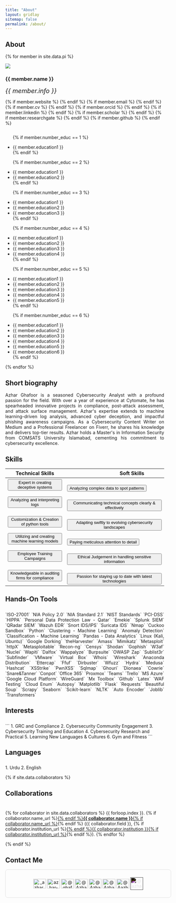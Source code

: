 ```yaml
---
title: "About"
layout: gridlay
sitemap: false
permalink: /about/
---
```


## About 


{% for member in site.data.pi %}

<div class="row">
  <img src="{{ site.url }}{{ site.baseurl }}/images/team/{{ member.photo-large }}" class="img-responsive avatar-about" />
  <h3>{{ member.name }}</h3>
  <i style="font-size:20px">{{ member.info }}</i><br>

  {% if member.website %}<a href="{{ member.website }}" target="_blank"><i class="fa fa-home fa-3x"></i></a> {% endif %}
  {% if member.email %}<a href="mailto:{{ member.email }}" target="_blank"><i class="fa fa-envelope-square fa-3x"></i></a> {% endif %}
  {% if member.cv %} <a href="{{ member.cv }}" target="_blank"><i class="ai ai-cv-square ai-3x"></i></a> {% endif %}
  {% if member.orcid %} <a href="{{ member.orcid }}" target="_blank"><i class="ai ai-orcid-square ai-3x"></i></a> {% endif %}
  {% if member.linkedin %} <a href="{{ member.linkedin }}" target="_blank"><i class="fa fa-linkedin-square fa-3x"></i></a> {% endif %}
  {% if member.scholar %} <a href="{{ member.scholar }}" target="_blank"><i class="ai ai-google-scholar-square ai-3x"></i></a> {% endif %}
  {% if member.researchgate %} <a href="{{ member.researchgate }}" target="_blank"><i class="ai ai-researchgate-square ai-3x"></i></a> {% endif %}
  {% if member.github %} <a href="{{ member.github }}" target="_blank"><i class="fa fa-github-square fa-3x"></i></a> {% endif %}
  <ul style="overflow: hidden">

  {% if member.number_educ == 1 %}
  <li> {{ member.education1 }} </li>
  {% endif %}

  {% if member.number_educ == 2 %}
  <li> {{ member.education1 }} </li>
  <li> {{ member.education2 }} </li>
  {% endif %}

  {% if member.number_educ == 3 %}
  <li> {{ member.education1 }} </li>
  <li> {{ member.education2 }} </li>
  <li> {{ member.education3 }} </li>
  {% endif %}

  {% if member.number_educ == 4 %}
  <li> {{ member.education1 }} </li>
  <li> {{ member.education2 }} </li>
  <li> {{ member.education3 }} </li>
  <li> {{ member.education4 }} </li>
  {% endif %}

  {% if member.number_educ == 5 %}
  <li> {{ member.education1 }} </li>
  <li> {{ member.education2 }} </li>
  <li> {{ member.education3 }} </li>
  <li> {{ member.education4 }} </li>
  <li> {{ member.education5 }} </li>
  {% endif %}

  {% if member.number_educ == 6 %}
  <li> {{ member.education1 }} </li>
  <li> {{ member.education2 }} </li>
  <li> {{ member.education3 }} </li>
  <li> {{ member.education4 }} </li>
  <li> {{ member.education5 }} </li>
  <li> {{ member.education6 }} </li>
  {% endif %}

  </ul>
</div>

{% endfor %}

## Short biography

<div class="short-bio">
 <p align="justify">Azhar Ghafoor is a seasoned Cybersecurity Analyst with a profound passion for the field. With over a year of experience at Cytomate, he has spearheaded innovative projects in compliance, post-attack assessment, and attack surface management. Azhar's expertise extends to machine learning-driven log analysis, advanced cyber deception, and impactful phishing awareness campaigns. As a Cybersecurity Content Writer on Medium and a Professional Freelancer on Fiverr, he shares his knowledge and delivers top-tier results. Azhar holds a Master's in Information Security from COMSATS University Islamabad, cementing his commitment to cybersecurity excellence.</p>
</div>



## Skills 

| Technical Skills | &nbsp;&nbsp;&nbsp;&nbsp;&nbsp;&nbsp;&nbsp;&nbsp;&nbsp;&nbsp;&nbsp;&nbsp;&nbsp;&nbsp;&nbsp;&nbsp;&nbsp;&nbsp;&nbsp;&nbsp;&nbsp;&nbsp;&nbsp;&nbsp;&nbsp;&nbsp;Soft Skills |
|---------------------------------------------------|---------------------------------------------------------|
| <button class="btn-completed">Expert in creating deceptive systems</button> |&nbsp;&nbsp;&nbsp;&nbsp;&nbsp;&nbsp;&nbsp;&nbsp;&nbsp;&nbsp;&nbsp;&nbsp;&nbsp;&nbsp;&nbsp;&nbsp;&nbsp;&nbsp;&nbsp;&nbsp;&nbsp;&nbsp;&nbsp;&nbsp;&nbsp;&nbsp;<button class="btn-inprogress">Analyzing complex data to spot patterns</button> |
| <button class="btn-completed">Analyzing and interpreting logs</button> |&nbsp;&nbsp;&nbsp;&nbsp;&nbsp;&nbsp;&nbsp;&nbsp;&nbsp;&nbsp;&nbsp;&nbsp;&nbsp;&nbsp;&nbsp;&nbsp;&nbsp;&nbsp;&nbsp;&nbsp;&nbsp;&nbsp;&nbsp;&nbsp;&nbsp;&nbsp;<button class="btn-inprogress">Communicating technical concepts clearly & effectively </button> |
| <button class="btn-completed">Customization & Creation of python tools </button> |&nbsp;&nbsp;&nbsp;&nbsp;&nbsp;&nbsp;&nbsp;&nbsp;&nbsp;&nbsp;&nbsp;&nbsp;&nbsp;&nbsp;&nbsp;&nbsp;&nbsp;&nbsp;&nbsp;&nbsp;&nbsp;&nbsp;&nbsp;&nbsp;&nbsp;&nbsp;<button class="btn-inprogress">Adapting swiftly to evolving cybersecurity landscapes</button> |
| <button class="btn-completed">Utilizing and creating machine learning models</button> |&nbsp;&nbsp;&nbsp;&nbsp;&nbsp;&nbsp;&nbsp;&nbsp;&nbsp;&nbsp;&nbsp;&nbsp;&nbsp;&nbsp;&nbsp;&nbsp;&nbsp;&nbsp;&nbsp;&nbsp;&nbsp;&nbsp;&nbsp;&nbsp;&nbsp;&nbsp;<button class="btn-inprogress">Paying meticulous attention to detail</button> |
| <button class="btn-completed">Employee Training Campaigns</button> |&nbsp;&nbsp;&nbsp;&nbsp;&nbsp;&nbsp;&nbsp;&nbsp;&nbsp;&nbsp;&nbsp;&nbsp;&nbsp;&nbsp;&nbsp;&nbsp;&nbsp;&nbsp;&nbsp;&nbsp;&nbsp;&nbsp;&nbsp;&nbsp;&nbsp;&nbsp;<button class="btn-inprogress">Ethical Judgement in handling sensitive information</button> |
| <button class="btn-completed">Knowledgeable in auditing firms for compliance</button> |&nbsp;&nbsp;&nbsp;&nbsp;&nbsp;&nbsp;&nbsp;&nbsp;&nbsp;&nbsp;&nbsp;&nbsp;&nbsp;&nbsp;&nbsp;&nbsp;&nbsp;&nbsp;&nbsp;&nbsp;&nbsp;&nbsp;&nbsp;&nbsp;&nbsp;&nbsp;<button class="btn-inprogress"> Passion for staying up to date with latest technologies</button>


## Hands-On Tools
<div class="rowl1" style="padding-top: 10px; text-align:justify;">
`ISO-27001` `NIA Policy 2.0` `NIA Standard 2.1` `NIST Standards` `PCI-DSS` `HIPPA` `Personal Data Protection Law - Qatar` `Emekie` `Splunk SIEM` `QRadar SIEM` `Wazuh EDR` `Snort IDS/IPS` `Suricata IDS` `Nmap` `Cuckoo Sandbox` `Python` `Clustering - Machine Learning` `Anomaly Detection` `Classification - Machine Learning` `Pandas - Data Analytics` `Linux (Kali, Ubuntu)` `Google Dorking` `theHarvester` `Amass` `Mimikatz` `Metasploit` `httpX` `Metasploitable` `Recon-ng` `Censys` `Shodan` `Gophish` `W3af` `Nuclei` `Wapiti` `Dalfox` `Wappalyze` `Burpsuite` `OWASP Zap` `Sublist3r` `Subfinder` `VMware` `Virtual Box` `Whois` `Wireshark` `Anaconda Distribution` `Ettercap` `Ffuf` `Dirbuster` `Wfuzz` `Hydra` `Medusa` `Hashcat` `XSStrike` `PwnXSS` `Sqlmap` `Ghouri` `Dionaea` `Cowrie` `Snare&Tanner` `Conpot` `Office 365` `Proxmox` `Teams` `Trello` `MS Azure` `Google Cloud Platform` `WireGuard` `Mx Toolbox` `Github` `Latex` `WAF Testing` `Cloud Enum` `Autopsy` `Matplotlib` `Flask` `Requests` `Beautiful Soup` `Scrapy` `Seaborn` `Scikit-learn` `NLTK` `Auto Encoder` `Joblib` `Transformers` 
</div>


## Interests
<div class="rowl1" style="padding-top: 10px;">
```
1. GRC and Compliance
2. Cybersecurity Community Engagement
3. Cybersecurity Training and Education
4. Cybersecurity Research and Practical
5. Learning New Languages & Cultures 
6. Gym and Fitness
```
</div>


## Languages
<div class="rowl1" style="padding-top: 10px;">
1. Urdu
2. English
</div>



{% if site.data.collaborators %}
## Collaborations
<div class="rowl1" style="padding-top: 10px;">

{% for collaborator in site.data.collaborators %}
{{ forloop.index }}. {% if collaborator.name_url %}<a href="{{ collaborator.name_url }}" target="_blank">{% endif %}<strong>{{ collaborator.name }}</strong>{% if collaborator.name_url %}</a>{% endif %} ({{ collaborator.field }}, {% if collaborator.institution_url %}<a href="{{ collaborator.institution_url }}" target="_blank">{% endif %}{{ collaborator.institution }}{% if collaborator.institution_url %}</a>{% endif %}).
{% endfor %}
</div>
{% endif %}


## Contact Me
<div style="border: 1px solid #ddd; padding: 10px; border-radius: 8px; display: inline-block; margin: auto; width: 100%;">
<p align="center">
<a href="https://twitter.com/_azhar_ghafoor" target="blank"><img align="center" src="https://raw.githubusercontent.com/rahuldkjain/github-profile-readme-generator/master/src/images/icons/Social/twitter.svg" alt="_azhar_ghafoor" height="30" width="40" /></a>
<a href="https://linkedin.com/in/azhar-ghafoor" target="blank"><img align="center" src="https://raw.githubusercontent.com/rahuldkjain/github-profile-readme-generator/master/src/images/icons/Social/linked-in-alt.svg" alt="azhar-ghafoor" height="30" width="40" /></a>
<a href="https://medium.com/@ghafoorazhar" target="blank"><img align="center" src="https://raw.githubusercontent.com/rahuldkjain/github-profile-readme-generator/master/src/images/icons/Social/medium.svg" alt="@ghafoorazhar" height="30" width="40" /></a>
<a href="https://github.com/AzharGhafoor" target="blank"><img align="center" src="https://raw.githubusercontent.com/rahuldkjain/github-profile-readme-generator/master/src/images/icons/Social/github.svg" alt="@AzharGhafoor" height="30" width="40" /></a>
<a href="https://scholar.google.com/citations?user=UYIGXywAAAAJ" target="blank"><img align="center" src="https://upload.wikimedia.org/wikipedia/commons/c/c7/Google_Scholar_logo.svg" alt="@AzharGhafoor" height="30" width="40" /></a> 
<a href="https://www.researchgate.net/profile/Azhar-Ghafoor-3" target="blank"><img align="center" src="https://upload.wikimedia.org/wikipedia/commons/5/5e/ResearchGate_icon_SVG.svg" alt="@Azhar-Ghafoor-3" height="30" width="40" /></a> 
<a href="https://www.fiverr.com/azharghafoor39" target="blank"><img align="center" src="https://cdn3.iconfinder.com/data/icons/logos-and-brands-adobe/512/129_Fiverr-512.png" alt="@Aazharghafoor39" height="30" width="40" /></a> 
<a href="https://azharghafoor.netlify.app/" target="blank"><img align="center" src="https://upload.wikimedia.org/wikipedia/commons/c/c4/Globe_icon.svg" alt="@azharghafoor" height="40" width="40" style="filter:invert(100%);"  /></a> 
</p>
</div>
